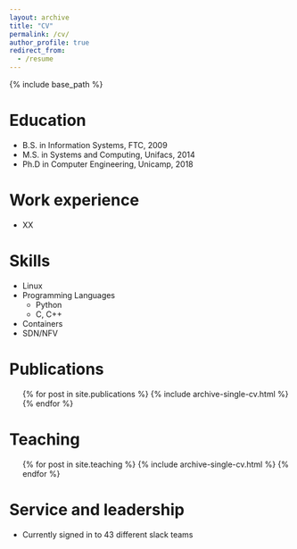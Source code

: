 ```yaml
---
layout: archive
title: "CV"
permalink: /cv/
author_profile: true
redirect_from:
  - /resume
---
```


{% include base_path %}

Education
======
* B.S. in Information Systems, FTC, 2009
* M.S. in Systems and Computing, Unifacs, 2014
* Ph.D in Computer Engineering, Unicamp, 2018

Work experience
======
* XX
  
Skills
======
* Linux
* Programming Languages
  * Python
  * C, C++
* Containers
* SDN/NFV

Publications
======
  <ul>{% for post in site.publications %}
    {% include archive-single-cv.html %}
  {% endfor %}</ul>

  
Teaching
======
  <ul>{% for post in site.teaching %}
    {% include archive-single-cv.html %}
  {% endfor %}</ul>
  
Service and leadership
======
* Currently signed in to 43 different slack teams
